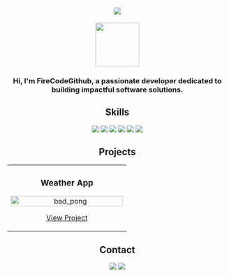 <!-- Profile Header -->
<h1 align="center">
  <img src="https://readme-typing-svg.herokuapp.com?color=%2336BCF7&lines=Hello%2C+I'm+FireCodeGithub;Welcome+to+my+GitHub+Profile!" />
</h1>

<!-- Introduction -->
<p align="center">
  <img src="[https://avatars.githubusercontent.com/u/107129871?v=4](https://avatars.githubusercontent.com/u/170349869?v=4)" width="100" height="100">
</p>
<h3 align="center">Hi, I'm FireCodeGithub, a passionate developer dedicated to building impactful software solutions.</h3>

<!-- Skills Section -->
<h2 align="center">Skills</h2>
<p align="center">
  <img src="https://img.shields.io/badge/JavaScript-F7DF1E?style=for-the-badge&logo=javascript&logoColor=black" />
  <img src="https://img.shields.io/badge/HTML5-E34F26?style=for-the-badge&logo=html5&logoColor=white" />
  <img src="https://img.shields.io/badge/CSS3-1572B6?style=for-the-badge&logo=css3&logoColor=white" />
  <img src="https://img.shields.io/badge/React-61DAFB?style=for-the-badge&logo=react&logoColor=black" />
  <img src="https://img.shields.io/badge/Node.js-339933?style=for-the-badge&logo=nodedotjs&logoColor=white" />
  <img src="https://img.shields.io/badge/Python-3776AB?style=for-the-badge&logo=python&logoColor=white" />
</p>

<!-- Projects Section -->
<h2 align="center">Projects</h2>
<table>
  <tr>
    </td>
    <td width="50%">
      <h3 align="center">Weather App</h3>
      <p align="center">
        <img src="" alt="bad_pong" width="100%" />
      </p>
      <p align="center">
        <a href="https://github.com/FireCodeGithub/bad_pong">View Project</a>
      </p>
    </td>
  </tr>
</table>

<!-- Contact Section -->
<h2 align="center">Contact</h2>
<p align="center">
  <a href="https://www.linkedin.com/in/FireCodeGithub/"><img src="https://img.shields.io/badge/LinkedIn-0A66C2?style=for-the-badge&logo=linkedin&logoColor=white" /></a>
  <a href="mailto:firecodegithub@example.com"><img src="https://img.shields.io/badge/Email-D14836?style=for-the-badge&logo=gmail&logoColor=white" /></a>
</p>
